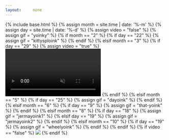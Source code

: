 ```yaml
---
layout:     none
---
```


<html>
    {% include base.html %}
    <body>
        {% assign month = site.time | date: '%-m' %}
        {% assign day = site.time | date: '%-d' %}
        {% assign video = "false" %}
        {% assign gif = "yoinky" %}
        {% if month == "2" %}
            {% if day == "22" %}
                {% assign gif = "kittysploink" %}
            {% endif %}
        {% elsif month == "3" %}
            {% if day == "29" %}
                {% assign video = "true" %}
                <video autoplay loop muted controls>
                    <source src="img/cowpokeyoink.mp4" type="video/mp4">
                </video>
            {% endif %}
        {% elsif month == "5" %}
            {% if day == "25" %}
                {% assign gif = "dayoink" %}
            {% endif %}
        {% elsif month == "6" %}
            {% if day == "9" %}
                {% assign gif = "that-yoink" %}
            {% endif %}
        {% elsif month == "8" %}
            {% if day == "18" %}
                {% assign gif = "jermayoink1" %}
            {% elsif day == "19" %}
                {% assign gif = "jermayoink2" %}
            {% endif %}
        {% elsif month == "10" %}
            {% if day == "19" %}
                {% assign gif = "wheelyoink" %}
            {% endif %}
        {% endif %}
        {% if video == "false" %}
            <img id="sploinky_gif" src="img/{{gif}}.gif">
        {% endif %}
    </body>